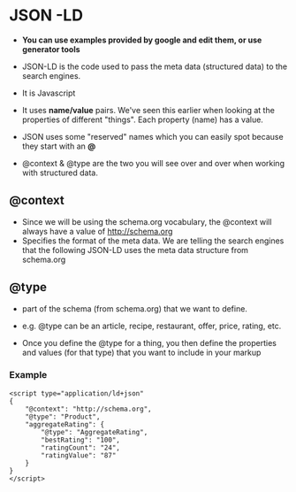 # JSON -LD

* **You can use examples provided by google and edit them, or use generator tools**

* JSON-LD is the code used to pass the meta data (structured data) to the search engines.

* It is Javascript

* It uses **name/value** pairs. We've seen this earlier when looking at the properties of different "things". Each property (name) has a value.

* JSON uses some "reserved" names which you can easily spot because they start with an **@**

* @context & @type are the two you will see over and over when working with structured data.

## @context
* Since we will be using the schema.org vocabulary, the @context will always have a value of http://schema.org
* Specifies the format of the meta data. We are telling the search engines that the following JSON-LD uses the meta data structure from schema.org

## @type
* part of the schema (from schema.org) that we want to define.

* e.g. @type can be an article, recipe, restaurant, offer, price, rating, etc.

* Once you define the @type for a thing, you then define the properties and values (for that type) that you want to include in your markup

### Example
```
<script type="application/ld+json"
{
	"@context": "http://schema.org",
	"@type": "Product",
	"aggregateRating": {
		"@type": "AggregateRating",
		"bestRating": "100",
		"ratingCount": "24",
		"ratingValue": "87"
	}
}
</script>
```